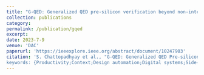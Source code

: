 ```yaml
---
title: "G-QED: Generalized QED pre-silicon verification beyond non-interfering hardware accelerators"
collection: publications
category: 
permalink: /publication/gqed
excerpt:
date: 2023-7-9
venue: 'DAC'
paperurl: 'https://ieeexplore.ieee.org/abstract/document/10247903'
citation: 'S. Chattopadhyay et al., "G-QED: Generalized QED Pre-silicon Verification beyond Non-Interfering Hardware Accelerators," 2023 60th ACM/IEEE Design Automation Conference (DAC), San Francisco, CA, USA, 2023, pp. 1-6, doi: 10.1109/DAC56929.2023.10247903.
keywords: {Productivity;Context;Design automation;Digital systems;Side-channel attacks;Energy efficiency;Timing;QED;Quick Error Detection;Accelerators;Processors;Functional consistency},'
---
```

